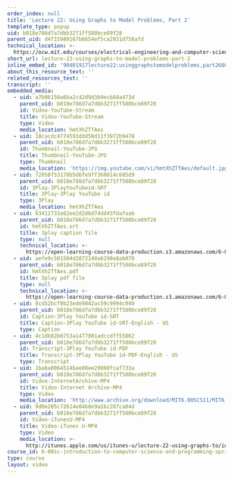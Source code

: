 ```yaml
---
order_index: null
title: 'Lecture 22: Using Graphs to Model Problems, Part 2'
template_type: popup
uid: b018e786d7a7dbb3271ff580bce89f28
parent_uid: d4f15989167b6654ef5ca2931d758afd
technical_location: >-
  https://ocw.mit.edu/courses/electrical-engineering-and-computer-science/6-00sc-introduction-to-computer-science-and-programming-spring-2011/unit-3/lecture-22-using-graphs-to-model-problems-part-2/lecture-22-using-graphs-to-model-problems-part-2
short_url: lecture-22-using-graphs-to-model-problems-part-2
inline_embed_id: '90401917lecture22:usinggraphstomodelproblems,part266083769'
about_this_resource_text: ''
related_resources_text: ''
transcript: ''
embedded_media:
  - uid: a7b06150a6ba2c42d9d3b9ecb84a473d
    parent_uid: b018e786d7a7dbb3271ff580bce89f28
    id: Video-YouTube-Stream
    title: Video-YouTube-Stream
    type: Video
    media_location: hmtXhZTfAes
  - uid: 18cacdc4774593ddd50d11f3972b9478
    parent_uid: b018e786d7a7dbb3271ff580bce89f28
    id: Thumbnail-YouTube-JPG
    title: Thumbnail-YouTube-JPG
    type: Thumbnail
    media_location: 'https://img.youtube.com/vi/hmtXhZTfAes/default.jpg'
  - uid: 72058f53178b5d6fe9ff360814c605d9
    parent_uid: b018e786d7a7dbb3271ff580bce89f28
    id: 3Play-3PlayYouTubeid-SRT
    title: 3Play-3Play YouTube id
    type: 3Play
    media_location: hmtXhZTfAes
  - uid: 83412733a62ee2d2d6d74dd43fdafaab
    parent_uid: b018e786d7a7dbb3271ff580bce89f28
    id: hmtXhZTfAes.srt
    title: 3play caption file
    type: null
    technical_location: >-
      https://open-learning-course-data-production.s3.amazonaws.com/6-00sc-introduction-to-computer-science-and-programming-spring-2011/83412733a62ee2d2d6d74dd43fdafaab_hmtXhZTfAes.srt
  - uid: aefe9c501504d3872148a6298e8ab070
    parent_uid: b018e786d7a7dbb3271ff580bce89f28
    id: hmtXhZTfAes.pdf
    title: 3play pdf file
    type: null
    technical_location: >-
      https://open-learning-course-data-production.s3.amazonaws.com/6-00sc-introduction-to-computer-science-and-programming-spring-2011/aefe9c501504d3872148a6298e8ab070_hmtXhZTfAes.pdf
  - uid: 8cd52bcf0b23ede9842ac59c9994c940
    parent_uid: b018e786d7a7dbb3271ff580bce89f28
    id: Caption-3Play YouTube id-SRT
    title: Caption-3Play YouTube id-SRT-English - US
    type: Caption
  - uid: 4c1db82b0753a1477801adccdff55862
    parent_uid: b018e786d7a7dbb3271ff580bce89f28
    id: Transcript-3Play YouTube id-PDF
    title: Transcript-3Play YouTube id-PDF-English - US
    type: Transcript
  - uid: 1ba6a8064514bae08ee29060fcaf733a
    parent_uid: b018e786d7a7dbb3271ff580bce89f28
    id: Video-InternetArchive-MP4
    title: Video-Internet Archive-MP4
    type: Video
    media_location: 'http://www.archive.org/download/MIT6.00SCS11/MIT6_00SCS11_lec22_300k.mp4'
  - uid: 9d0e205c72614e84b8e9a1bc207ca04d
    parent_uid: b018e786d7a7dbb3271ff580bce89f28
    id: Video-iTunesU-MP4
    title: Video-iTunes U-MP4
    type: Video
    media_location: >-
      http://itunes.apple.com/us/itunes-u/lecture-22-using-graphs-to/id499270153?i=110101043
course_id: 6-00sc-introduction-to-computer-science-and-programming-spring-2011
type: course
layout: video
---
```

